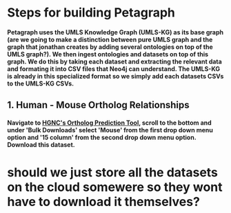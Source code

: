 # Steps for building Petagraph

#### Petagraph uses the UMLS Knowledge Graph (UMLS-KG) as its base graph (are we going to make a distinction between pure UMLS graph and the graph that jonathan creates by adding several ontologies on top of the UMLS graph?). We then ingest ontologies and datasets on top of this graph. We do this by taking each dataset and extracting the relevant data and formating it into CSV files that Neo4j can understand. The UMLS-KG is  already in this specialized format so we simply add each datasets CSVs to the UMLS-KG CSVs.

## 1. Human - Mouse Ortholog Relationships
#### Navigate to [HGNC's Ortholog Prediction Tool](https://www.genenames.org/tools/hcop/), scroll to the bottom and under 'Bulk Downloads' select  'Mouse' from the first drop down menu option and '15 column' from the second drop down menu option. Download this dataset. 

# should we just store all the datasets on the cloud somewere so they wont have to download it themselves?


